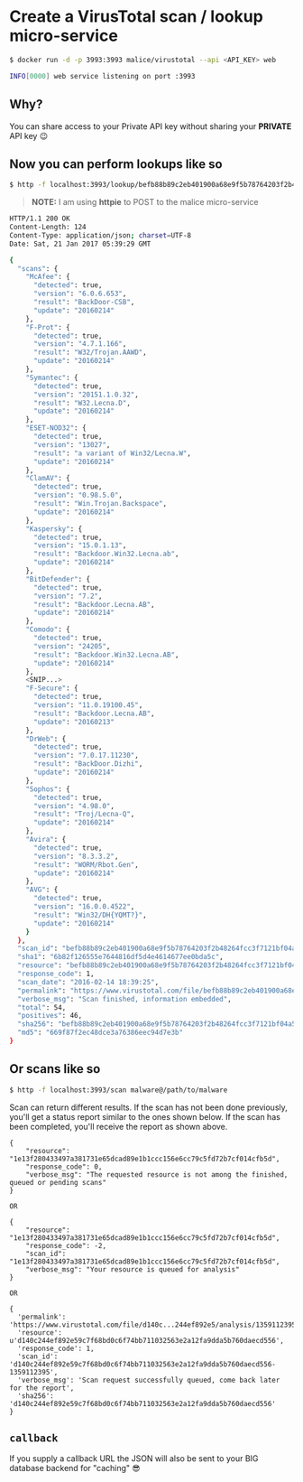 # Create a VirusTotal scan / lookup micro-service

```bash
$ docker run -d -p 3993:3993 malice/virustotal --api <API_KEY> web

INFO[0000] web service listening on port :3993
```

## Why?

You can share access to your Private API key without sharing your **PRIVATE** API key :wink:

## Now you can perform lookups like so

```bash
$ http -f localhost:3993/lookup/befb88b89c2eb401900a68e9f5b78764203f2b48264fcc3f7121bf04a57fd408
```

> **NOTE:** I am using **httpie** to POST to the malice micro-service

```bash
HTTP/1.1 200 OK
Content-Length: 124
Content-Type: application/json; charset=UTF-8
Date: Sat, 21 Jan 2017 05:39:29 GMT

{
  "scans": {
    "McAfee": {
      "detected": true,
      "version": "6.0.6.653",
      "result": "BackDoor-CSB",
      "update": "20160214"
    },
    "F-Prot": {
      "detected": true,
      "version": "4.7.1.166",
      "result": "W32/Trojan.AAWD",
      "update": "20160214"
    },
    "Symantec": {
      "detected": true,
      "version": "20151.1.0.32",
      "result": "W32.Lecna.D",
      "update": "20160214"
    },
    "ESET-NOD32": {
      "detected": true,
      "version": "13027",
      "result": "a variant of Win32/Lecna.W",
      "update": "20160214"
    },
    "ClamAV": {
      "detected": true,
      "version": "0.98.5.0",
      "result": "Win.Trojan.Backspace",
      "update": "20160214"
    },
    "Kaspersky": {
      "detected": true,
      "version": "15.0.1.13",
      "result": "Backdoor.Win32.Lecna.ab",
      "update": "20160214"
    },
    "BitDefender": {
      "detected": true,
      "version": "7.2",
      "result": "Backdoor.Lecna.AB",
      "update": "20160214"
    },
    "Comodo": {
      "detected": true,
      "version": "24205",
      "result": "Backdoor.Win32.Lecna.AB",
      "update": "20160214"
    },
    <SNIP...>
    "F-Secure": {
      "detected": true,
      "version": "11.0.19100.45",
      "result": "Backdoor.Lecna.AB",
      "update": "20160213"
    },
    "DrWeb": {
      "detected": true,
      "version": "7.0.17.11230",
      "result": "BackDoor.Dizhi",
      "update": "20160214"
    },
    "Sophos": {
      "detected": true,
      "version": "4.98.0",
      "result": "Troj/Lecna-Q",
      "update": "20160214"
    },
    "Avira": {
      "detected": true,
      "version": "8.3.3.2",
      "result": "WORM/Rbot.Gen",
      "update": "20160214"
    },
    "AVG": {
      "detected": true,
      "version": "16.0.0.4522",
      "result": "Win32/DH{YQMT?}",
      "update": "20160214"
    }
  },
  "scan_id": "befb88b89c2eb401900a68e9f5b78764203f2b48264fcc3f7121bf04a57fd408-1455475165",
  "sha1": "6b82f126555e7644816df5d4e4614677ee0bda5c",
  "resource": "befb88b89c2eb401900a68e9f5b78764203f2b48264fcc3f7121bf04a57fd408",
  "response_code": 1,
  "scan_date": "2016-02-14 18:39:25",
  "permalink": "https://www.virustotal.com/file/befb88b89c2eb401900a68e9f5b78764203f2b48264fcc3f7121bf04a57fd408/analysis/1455475165/",
  "verbose_msg": "Scan finished, information embedded",
  "total": 54,
  "positives": 46,
  "sha256": "befb88b89c2eb401900a68e9f5b78764203f2b48264fcc3f7121bf04a57fd408",
  "md5": "669f87f2ec48dce3a76386eec94d7e3b"
}
```

## Or scans like so

```bash
$ http -f localhost:3993/scan malware@/path/to/malware
```

Scan can return different results. If the scan has not been done previously, you'll get a status report similar to the ones shown below. If the scan has been completed, you'll receive the report as shown above.

```
{
    "resource": "1e13f280433497a381731e65dcad89e1b1ccc156e6cc79c5fd72b7cf014cfb5d",
    "response_code": 0,
    "verbose_msg": "The requested resource is not among the finished, queued or pending scans"
}

OR

{
    "resource": "1e13f280433497a381731e65dcad89e1b1ccc156e6cc79c5fd72b7cf014cfb5d",
    "response_code": -2,
    "scan_id": "1e13f280433497a381731e65dcad89e1b1ccc156e6cc79c5fd72b7cf014cfb5d",
    "verbose_msg": "Your resource is queued for analysis"
}

OR

{
  'permalink': 'https://www.virustotal.com/file/d140c...244ef892e5/analysis/1359112395/',
  'resource': u'd140c244ef892e59c7f68bd0c6f74bb711032563e2a12fa9dda5b760daecd556',
  'response_code': 1,
  'scan_id': 'd140c244ef892e59c7f68bd0c6f74bb711032563e2a12fa9dda5b760daecd556-1359112395',
  'verbose_msg': 'Scan request successfully queued, come back later for the report',
  'sha256': 'd140c244ef892e59c7f68bd0c6f74bb711032563e2a12fa9dda5b760daecd556'
}
```

## `callback`

If you supply a callback URL the JSON will also be sent to your BIG database backend for "caching" :sunglasses:
